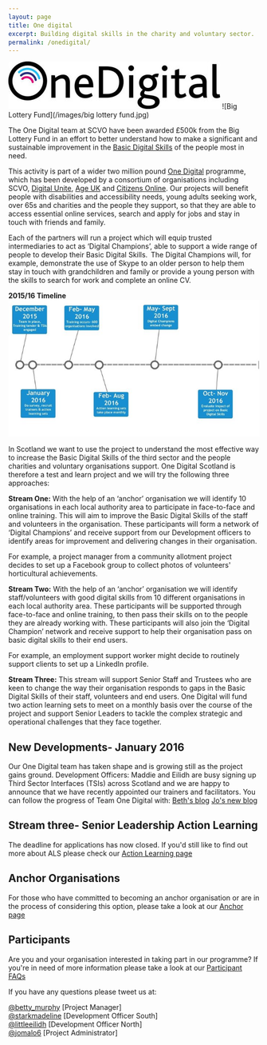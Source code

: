 ```yaml
---
layout: page
title: One digital
excerpt: Building digital skills in the charity and voluntary sector.
permalink: /onedigital/
---
```


![One Digital](/images/OneDigital_badge.jpg)		![Big Lottery Fund](/images/big lottery fund.jpg)

The One Digital team at SCVO have been awarded £500k from the Big Lottery Fund in an effort to better understand how to make a significant and sustainable improvement in the [Basic Digital Skills](http://www.go-on.co.uk/get-involved/basic-digital-skills/) of the people most in need.

This activity is part of a wider two million pound [One Digital](https://www.biglotteryfund.org.uk/global-content/press-releases/uk-wide/090915_uk_digital-skills/) programme, which has been developed by a consortium of organisations including SCVO, [Digital Unite](http://digitalunite.com/), [Age UK](http://www.ageuk.org.uk/) and [Citizens Online](http://www.citizensonline.org.uk/). Our projects will benefit people with disabilities and accessibility needs, young adults seeking work, over 65s and charities and the people they support, so that they are able to access essential online services, search and apply for jobs and stay in touch with friends and family.

Each of the partners will run a project which will equip trusted intermediaries to act as ‘Digital Champions’, able to support a wide range of people to develop their Basic Digital Skills.  The Digital Champions will, for example, demonstrate the use of Skype to an older person to help them stay in touch with grandchildren and family or provide a young person with the skills to search for work and complete an online CV.

<strong>2015/16 Timeline</strong> 
![One Digital Timeline](/images/timeline.jpg)

In Scotland we want to use the project to understand the most effective way to increase the Basic Digital Skills of the third sector and the people charities and voluntary organisations support. One Digital Scotland is therefore a test and learn project and we will try the following three approaches:

<strong>Stream One:</strong>
With the help of an ‘anchor’ organisation we will identify 10 organisations in each local authority area to participate in face-to-face and online training. This will aim to improve the Basic Digital Skills of the staff and volunteers in the organisation. These participants will form a network of ‘Digital Champions’ and receive support from our Development officers to identify areas for improvement and delivering changes in their organisation.  

For example, a project manager from a community allotment project decides to set up a Facebook group to collect photos of volunteers' horticultural achievements.  
 

<strong>Stream Two:</strong>
With the help of an ‘anchor’ organisation we will identify staff/volunteers with good digital skills from 10 different organisations in each local authority area. These participants will be supported through face-to-face and online training, to then pass their skills on to the people they are already working with. These participants will also join the ‘Digital Champion’ network and receive support to help their organisation pass on basic digital skills to their end users. 

For example, an employment support worker might decide to routinely support clients to set up a LinkedIn profile.     
 

<strong>Stream Three:</strong> 
This stream will support Senior Staff and Trustees who are keen to change the way their organisation responds to gaps in the Basic Digital Skills of their staff, volunteers and end users. One Digital will fund two action learning sets to meet on a monthly basis over the course of the project and support Senior Leaders to tackle the complex strategic and operational challenges that they face together. 




## New Developments- January 2016

Our One Digital team has taken shape and is growing still as the project gains ground. Development Officers: Maddie and Eilidh are busy signing up Third Sector Interfaces (TSIs) across Scotland and we are happy to announce that we have recently appointed our trainers and facilitators. You can follow the progress of Team One Digital with: <a href="http://www.scvo.org.uk/blog/gearing-up-for-one-digital/" class="btn btn-primary btn-lg">Beth's blog</a> <a href="http://www.scvo.org.uk/blog/help-your-organisation-go-digital/" class="btn btn-primary btn-lg">Jo's new blog</a>

## Stream three- Senior Leadership Action Learning

The deadline for applications has now closed. If you'd still like to find out more about ALS please check our <a class="btn btn-primary btn-lg" href="/onedigital/actionlearning/">Action Learning page</a> 

## Anchor Organisations

For those who have committed to becoming an anchor organisation or are in the process of considering this option, please take a look at our <a class="btn btn-primary btn-lg" href="/onedigital/anchor/">Anchor page</a> 

## Participants

Are you and your organisation interested in taking part in our programme? If you're in need of more information please take a look at our <a class="btn btn-primary btn-lg" href="/files/infoforparticipants.pdf">Participant FAQs</a>

If you have any questions please tweet us at: 
 
[@betty_murphy](https://twitter.com/Betty_Murphy) [Project Manager]  
[@starkmadeline](https://twitter.com/StarkMadelaine) [Development Officer South]   
[@littleeilidh](https://twitter.com/LittleEilidh) [Development Officer North]  
[@jomalo6](https://twitter.com/jomalo6) [Project Administrator]
